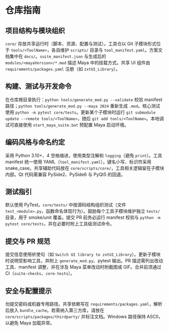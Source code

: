 # 仓库指南

## 项目结构与模块组织
`core/` 存放共享运行时（脚本、资源、配置与测试）。工具仓以 Git 子模块形式位于 `tools/<ToolName>`，各自维护 `scripts/` 目录与 `tool_manifest.yaml`。方案文档集中在 `docs/`。`suite_manifest.json` 与生成后的 `modules/<mayaVersion>/*.mod` 描述 Maya 中的挂载方式。共享 UI 组件由 `requirements/packages.yaml` 注册（如 `zxtUI_Library`）。

## 构建、测试与开发命令
在仓库根目录执行：`python tools/generate_mod.py --validate` 校验 manifest 路径；`python tools/generate_mod.py --maya 2024` 重新生成 `.mod`。核心测试使用 `python -m pytest core/tests`。更新某个子模块时运行 `git submodule update --remote tools/<ToolName>`，随后 `git add tools/<ToolName>`。本地调试可直接使用 `start_maya_suite.bat` 预配置 Maya 启动环境。

## 编码风格与命名约定
采用 Python 3.10+、4 空格缩进，使用类型注解和 `logging`（避免 `print`）。工具 manifest 统一使用 YAML（`tool_manifest.yaml`），键名小写、标识符采用 snake_case。共享辅助代码放在 `core/scripts/core/`，工具相关逻辑留在子模块内部。Qt 代码需兼容 PySide2、PySide6 与 PyQt5 的回退。

## 测试指引
默认使用 PyTest。`core/tests/` 中按源码结构组织测试（文件 `test_<module>.py`，函数命名体现行为）。鼓励每个工具子模块维护独立 `tests/` 目录，用于 smoke/unit 覆盖。提交 PR 前务必运行 manifest 校验与 `python -m pytest core/tests`，并在必要时附上工具级测试命令。

## 提交与 PR 规范
提交信息使用祈使句（如 `Switch UI library to zxtUI_Library`）。更新子模块时说明受影响工具，并附上 `generate_mod.py`、pytest 输出。PR 描述需列出改动工具、manifest 调整，并在涉及 Maya 菜单改动时附截图或 GIF。合并前须通过 CI（`suite-checks`、`core-tests`）。

## 安全与配置提示
勿提交密码或机器专用路径。共享依赖写在 `requirements/packages.yaml`，解析后放入 `bundle_cache`。若需纳入第三方库，请放在 `core/scripts/packages/thirdparty/` 并标注文档。Windows 路径保持 ASCII，以避免 Maya 加载异常。
